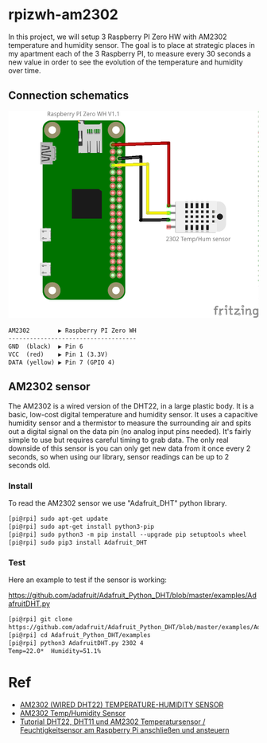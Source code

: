 # rpizwh-am2302

In this project, we will setup 3 Raspberry PI Zero HW with AM2302 temperature and humidity sensor. The goal is to place at strategic places in my apartment each of the 3 Raspberry PI, to measure every 30 seconds a new value in order to see the evolution of the temperature and humidity over time.

## Connection schematics 
<p align="middle" ><img src="images/schematics.png" alt="Connection schematics" width="600"></p>

```
AM2302        ▶ Raspberry PI Zero WH
------------------------------------
GND  (black)  ▶ Pin 6 
VCC  (red)    ▶ Pin 1 (3.3V)
DATA (yellow) ▶ Pin 7 (GPIO 4)
```

## AM2302 sensor
The AM2302 is a wired version of the DHT22, in a large plastic body. It is a basic, low-cost digital temperature and humidity sensor. It uses a capacitive humidity sensor and a thermistor to measure the surrounding air and spits out a digital signal on the data pin (no analog input pins needed). It's fairly simple to use but requires careful timing to grab data. The only real downside of this sensor is you can only get new data from it once every 2 seconds, so when using our library, sensor readings can be up to 2 seconds old.

### Install
To read the AM2302 sensor we use "Adafruit_DHT" python library.
```
[pi@rpi] sudo apt-get update
[pi@rpi] sudo apt-get install python3-pip
[pi@rpi] sudo python3 -m pip install --upgrade pip setuptools wheel
[pi@rpi] sudo pip3 install Adafruit_DHT
```
### Test
Here an example to test if the sensor is working:

https://github.com/adafruit/Adafruit_Python_DHT/blob/master/examples/AdafruitDHT.py

```
[pi@rpi] git clone https://github.com/adafruit/Adafruit_Python_DHT/blob/master/examples/AdafruitDHT.py
[pi@rpi] cd Adafruit_Python_DHT/examples
[pi@rpi] python3 AdafruitDHT.py 2302 4
Temp=22.0*  Humidity=51.1%
```

# Ref
- [AM2302 (WIRED DHT22) TEMPERATURE-HUMIDITY SENSOR](https://www.adafruit.com/product/393)
- [AM2302 Temp/Humidity Sensor](https://thepihut.com/blogs/raspberry-pi-tutorials/am2302-temp-humidity-sensor)
- [Tutorial DHT22, DHT11 und AM2302 Temperatursensor / Feuchtigkeitsensor am Raspberry Pi anschließen und ansteuern](https://buyzero.de/blogs/news/tutorial-dht22-dht11-und-am2302-temperatursensor-feuchtigkeitsensor-am-raspberry-pi-anschliessen-und-ansteuern)